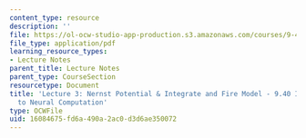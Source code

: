 ```yaml
---
content_type: resource
description: ''
file: https://ol-ocw-studio-app-production.s3.amazonaws.com/courses/9-40-introduction-to-neural-computation-spring-2018/16084675fd6a490a2ac0d3d6ae350072_MIT9_40S18_Lec03.pdf
file_type: application/pdf
learning_resource_types:
- Lecture Notes
parent_title: Lecture Notes
parent_type: CourseSection
resourcetype: Document
title: 'Lecture 3: Nernst Potential & Integrate and Fire Model - 9.40 Introduction
  to Neural Computation'
type: OCWFile
uid: 16084675-fd6a-490a-2ac0-d3d6ae350072
---
```

